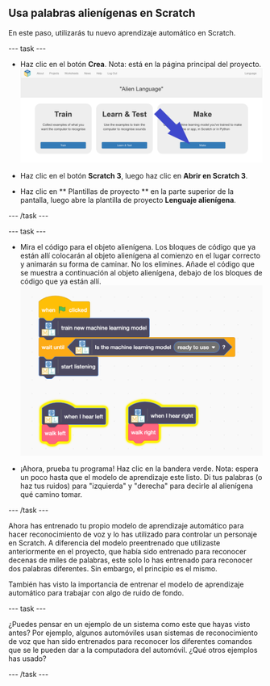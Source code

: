 ## Usa palabras alienígenas en Scratch
En este paso, utilizarás tu nuevo aprendizaje automático en Scratch.

--- task ---

+ Haz clic en el botón **Crea**. Nota: está en la página principal del proyecto. ![Flecha que apunta al botón crea](images/make-annotated.png)

+ Haz clic en el botón **Scratch 3**, luego haz clic en **Abrir en Scratch 3**.

+ Haz clic en ** Plantillas de proyecto ** en la parte superior de la pantalla, luego abre la plantilla de proyecto **Lenguaje alienígena**.

--- /task ---

--- task ---

+ Mira el código para el objeto alienígena. Los bloques de código que ya están allí colocarán al objeto alienígena al comienzo en el lugar correcto y animarán su forma de caminar. No los elimines. Añade el código que se muestra a continuación al objeto alienígena, debajo de los bloques de código que ya están allí. ![Nuevos bloques de código para agregar, incluidos nuevos botones para usar su modelo de aprendizaje automático](images/add-new-blocks.png)

+ ¡Ahora, prueba tu programa! Haz clic en la bandera verde. Nota: espera un poco hasta que el modelo de aprendizaje este listo. Di tus palabras (o haz tus ruidos) para "izquierda" y "derecha" para decirle al alienígena qué camino tomar.

--- /task ---

Ahora has entrenado tu propio modelo de aprendizaje automático para hacer reconocimiento de voz y lo has utilizado para controlar un personaje en Scratch. A diferencia del modelo preentrenado que utilizaste anteriormente en el proyecto, que había sido entrenado para reconocer decenas de miles de palabras, este solo lo has entrenado para reconocer dos palabras diferentes. Sin embargo, el principio es el mismo.

También has visto la importancia de entrenar el modelo de aprendizaje automático para trabajar con algo de ruido de fondo.

--- task ---

¿Puedes pensar en un ejemplo de un sistema como este que hayas visto antes? Por ejemplo, algunos automóviles usan sistemas de reconocimiento de voz que han sido entrenados para reconocer los diferentes comandos que se le pueden dar a la computadora del automóvil. ¿Qué otros ejemplos has usado?

--- /task ---

